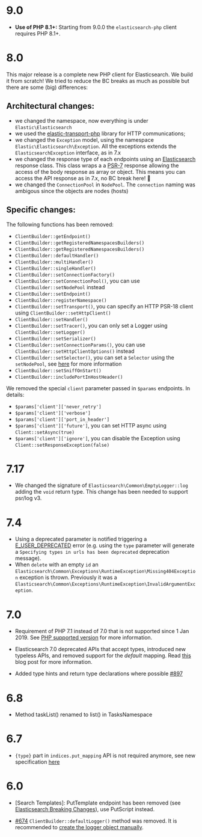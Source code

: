 # 9.0

- **Use of PHP 8.1+:** Starting from 9.0.0 the `elasticsearch-php` client requires PHP 8.1+.

# 8.0

This major release is a complete new PHP client for Elasticsearch. We build it from scratch!
We tried to reduce the BC breaks as much as possible but there are some (big) differences: 

## Architectural changes:

- we changed the namespace, now everything is under `Elastic\Elasticsearch`
- we used the [elastic-transport-php](https://github.com/elastic/elastic-transport-php) library for HTTP communications;
- we changed the `Exception` model, using the namespace `Elastic\Elasticsearch\Exception`. All the exceptions extends the
  `ElasticsearchException` interface, as in 7.x
- we changed the response type of each endpoints using an [Elasticsearch](src/Response/Elasticsearch.php) response class.
  This class wraps a a [PSR-7](https://www.php-fig.org/psr/psr-7/) response allowing the access of the body response
  as array or object. This means you can access the API response as in 7.x, no BC break here! :angel:
- we changed the `ConnectionPool` in `NodePool`. The `connection` naming was ambigous since the objects are nodes (hosts)

## Specific changes:

The following functions has been removed:

- `ClientBuilder::getEndpoint()`
- `ClientBuilder::getRegisteredNamespacesBuilders()`
- `ClientBuilder::getRegisteredNamespacesBuilders()`
- `ClientBuilder::defaultHandler()`
- `ClientBuilder::multiHandler()`
- `ClientBuilder::singleHandler()`
- `ClientBuilder::setConnectionFactory()`
- `ClientBuilder::setConnectionPool()`, you can use `ClientBuilder::setNodePool` instead
- `ClientBuilder::setEndpoint()`
- `ClientBuilder::registerNamespace()`
- `ClientBuilder::setTransport()`, you can specify an HTTP PSR-18 client using `ClientBuilder::setHttpClient()`
- `ClientBuilder::setHandler()`
- `ClientBuilder::setTracer()`, you can only set a Logger using  `ClientBuilder::setLogger()`
- `ClientBuilder::setSerializer()`
- `ClientBuilder::setConnectionParams()`, you can use `ClientBuilder::setHttpClientOptions()` instead
- `ClientBuilder::setSelector()`, you can set a `Selector` using the `setNodePool`, see [here](https://github.com/elastic/elastic-transport-php/blob/8.x/README.md#use-a-custom-selector) for more information
- `ClientBuilder::setSniffOnStart()`
- `ClientBuilder::includePortInHostHeader()`

We removed the special `client` parameter passed in `$params` endpoints. In details: 

- `$params['client']['never_retry']`
- `$params['client']['verbose']`
- `$params['client']['port_in_header']`
- `$params['client']['future']`, you can set HTTP async using `Client::setAsync(true)`
- `$params['client']['ignore']`, you can disable the Exception using `Client::setResponseException(false)`

# 7.17

- We changed the signature of `Elasticsearch\Common\EmptyLogger::log` adding the `void` return type.
  This change has been needed to support psr/log v3.

# 7.4

- Using a deprecated parameter is notified triggering a [E_USER_DEPRECATED](https://www.php.net/manual/en/errorfunc.constants.php)
  error (e.g. using the `type` parameter will generate a `Specifying types in urls has been deprecated`
  deprecation message).
- When `delete` with an empty `id` an `Elasticsearch\Common\Exceptions\RuntimeException\Missing404Exception`
  exception is thrown. Previously it was a `Elasticsearch\Common\Exceptions\RuntimeException\InvalidArgumentException`.

# 7.0

- Requirement of PHP 7.1 instead of 7.0 that is not supported since 1 Jan 2019.
  See [PHP supported version](https://www.php.net/supported-versions.php) for
  more information.

- Elasticsearch 7.0 deprecated APIs that accept types, introduced new typeless
  APIs, and removed support for the _default_ mapping. Read [this](https://www.elastic.co/blog/moving-from-types-to-typeless-apis-in-elasticsearch-7-0)
  blog post for more information.

- Added type hints and return type declarations where possible
  [#897](https://github.com/elastic/elasticsearch-php/pull/897)

# 6.8

- Method taskList() renamed to list() in TasksNamespace

# 6.7

- `{type}` part in `indices.put_mapping` API is not required anymore, see new specification [here](https://github.com/elastic/elasticsearch/blob/v6.7.0/rest-api-spec/src/main/resources/rest-api-spec/api/indices.put_mapping.json)

# 6.0

- [Search Templates]: PutTemplate endpoint has been removed (see [Elasticsearch Breaking Changes](https://www.elastic.co/guide/en/elasticsearch/reference/current/breaking_60_scripting_changes.html#_stored_search_template_apis_removed)),
use PutScript instead.

- [#674](https://github.com/elastic/elasticsearch-php/pull/674) `ClientBuilder::defaultLogger()` method was removed. It is recommended to [create the logger object manually](https://github.com/elastic/elasticsearch-php/blob/master/docs/configuration.asciidoc#enabling-the-logger).
